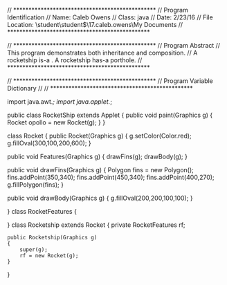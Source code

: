 // ***********************************************
// Program Identification
// Name: Caleb Owens
// Class: java
// Date: 2/23/16
// File Location: \\student\student$\17.caleb.owens\My Documents
// ***********************************************

// ***********************************************
// Program Abstract
// This program demonstrates both inheritance and composition.
// A rocketship is-a . A rocketship has-a porthole. 
// ***********************************************

// ***********************************************
// Program Variable Dictionary
// 
// ***********************************************

import java.awt.*;
import java.applet.*;


public class RocketShip extends Applet
{
	public void paint(Graphics g)
	{
		Rocket opollo = new Rocket(g);
	}
}


class Rocket
{
	public Rocket(Graphics g)
	{
		g.setColor(Color.red);
		g.fillOval(300,100,200,600);
	}	

   public void Features(Graphics g)
   {
      drawFins(g);
      drawBody(g);
   }
   
   public void drawFins(Graphics g)
   {
      Polygon fins = new Polygon();
		fins.addPoint(350,340);
		fins.addPoint(450,340);
		fins.addPoint(400,270);
		g.fillPolygon(fins);
   }
   
   public void drawBody(Graphics g)
   {
      g.fillOval(200,200,100,100);
   }

}
class RocketFeatures
{

}
class Rocketship extends Rocket
{
	private RocketFeatures rf;
	
	public Rocketship(Graphics g)
	{
		super(g);
		rf = new Rocket(g);
	}	
}
